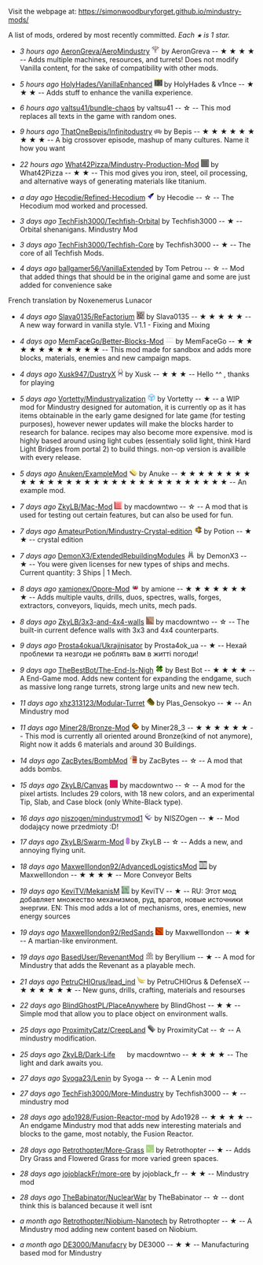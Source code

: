 
Visit the webpage at: https://simonwoodburyforget.github.io/mindustry-mods/

A list of mods, ordered by most recently committed. *Each `★` is 1 star.*


  - *3 hours ago* [AeronGreva/AeroMindustry](https://github.com/AeronGreva/AeroMindustry) ![](images/aeromindustry-icon.png) by AeronGreva -- ★ ★ ★ ★  -- Adds multiple machines, resources, and turrets!
Does not modify Vanilla content, for the sake of compatibility with other mods.

  - *5 hours ago* [HolyHades/VanillaEnhanced](https://github.com/HolyHades/VanillaEnhanced) ![](images/vanillaenhanced-icon.png) by HolyHades & v1nce -- ★ ★ ★  -- Adds stuff to enhance the vanilla experience.

  - *6 hours ago* [valtsu41/bundle-chaos](https://github.com/valtsu41/bundle-chaos)  by valtsu41 -- ☆ -- This mod replaces all texts in the game with random ones.

  - *9 hours ago* [ThatOneBepis/Infinitodustry](https://github.com/ThatOneBepis/Infinitodustry) ![](images/infinitodustry-icon.png) by Bepis -- ★ ★ ★ ★ ★ ★ ★ ★ ★  -- A big crossover episode, mashup of many cultures. Name it how you want

  - *22 hours ago* [What42Pizza/Mindustry-Production-Mod](https://github.com/What42Pizza/Mindustry-Production-Mod) ![](images/mindustry-production-mod-icon.png) by What42Pizza -- ★ ★  -- This mod gives you iron, steel, oil processing, and alternative ways of generating materials like titanium.

  - *a day ago* [Hecodie/Refined-Hecodium](https://github.com/Hecodie/Refined-Hecodium) ![](images/refined-hecodium-icon.png) by Hecodie -- ☆ -- The Hecodium mod worked and processed.

  - *3 days ago* [TechFish3000/Techfish-Orbital](https://github.com/TechFish3000/Techfish-Orbital)  by Techfish3000 -- ★  -- Orbital shenanigans. Mindustry Mod

  - *3 days ago* [TechFish3000/Techfish-Core](https://github.com/TechFish3000/Techfish-Core)  by Techfish3000 -- ★  -- The core of all Techfish Mods.

  - *4 days ago* [ballgamer56/VanillaExtended](https://github.com/ballgamer56/VanillaExtended)  by Tom Petrou -- ☆ -- Mod that added things that should be in the original game and some are just added for convenience sake

French translation by Noxenemerus Lunacor

  - *4 days ago* [Slava0135/ReFactorium](https://github.com/Slava0135/ReFactorium) ![](images/refactorium-icon.png) by Slava0135 -- ★ ★ ★ ★ ★  -- A new way forward in vanilla style.
V1.1 - Fixing and Mixing

  - *4 days ago* [MemFaceGo/Better-Blocks-Mod](https://github.com/MemFaceGo/Better-Blocks-Mod) ![](images/better-blocks-mod-icon.png) by MemFaceGo -- ★ ★ ★ ★ ★ ★ ★ ★ ★ ★ ★  -- This mod made for sandbox and adds more blocks, materials, enemies and new campaign maps.

  - *4 days ago* [Xusk947/DustryX](https://github.com/Xusk947/DustryX) ![](images/dustryx-icon.png) by Xusk -- ★ ★ ★  -- Hello ^^ , thanks for playing

  - *5 days ago* [Vortetty/Mindustryalization](https://github.com/Vortetty/Mindustryalization) ![](images/mindustryalization-icon.png) by Vortetty -- ★  -- a WIP mod for Mindustry designed for automation, it is currently op as it has items obtainable in the early game designed for late game (for testing purposes), however newer updates will make the blocks harder to research for balance. recipes may also become more expensive. mod is highly based around using light cubes (essentialy solid light, think Hard Light Bridges from portal 2) to build things. non-op version is availible with every release.

  - *5 days ago* [Anuken/ExampleMod](https://github.com/Anuken/ExampleMod) ![](images/examplemod-icon.png) by Anuke -- ★ ★ ★ ★ ★ ★ ★ ★ ★ ★ ★ ★ ★ ★ ★ ★ ★ ★ ★ ★ ★ ★ ★ ★ ★ ★ ★ ★ ★ ★ ★  -- An example mod.

  - *7 days ago* [ZkyLB/Mac-Mod](https://github.com/ZkyLB/Mac-Mod) ![](images/mac-mod-icon.png) by macdowntwo -- ☆ -- A mod that is used for testing out certain features, but can also be used for fun.

  - *7 days ago* [AmateurPotion/Mindustry-Crystal-edition](https://github.com/AmateurPotion/Mindustry-Crystal-edition) ![](images/mindustry-crystal-edition-icon.png) by Potion -- ★ ★  -- crystal edition

  - *7 days ago* [DemonX3/ExtendedRebuildingModules](https://github.com/DemonX3/ExtendedRebuildingModules) ![](images/extendedrebuildingmodules-icon.png) by DemonX3 -- ★  -- You were given licenses for new types of ships and mechs. Current quantity: 3 Ships | 1 Mech.

  - *8 days ago* [xamionex/Opore-Mod](https://github.com/xamionex/Opore-Mod) ![](images/opore-mod-icon.png) by amione -- ★ ★ ★ ★ ★ ★ ★ ★  -- Adds multiple vaults, drills, duos, spectres, walls, forges, extractors, conveyors, liquids, mech units, mech pads.

  - *8 days ago* [ZkyLB/3x3-and-4x4-walls](https://github.com/ZkyLB/3x3-and-4x4-walls) ![](images/3x3-and-4x4-walls-icon.png) by macdowntwo -- ☆ -- The built-in current defence walls with 3x3 and 4x4 counterparts.

  - *9 days ago* [Prosta4okua/Ukrajinisator](https://github.com/Prosta4okua/Ukrajinisator)  by Prosta4ok_ua -- ★  -- Нехай проблеми та незгоди не роблять вам в житті погоди!

  - *9 days ago* [TheBestBot/The-End-Is-Nigh](https://github.com/TheBestBot/The-End-Is-Nigh) ![](images/the-end-is-nigh-icon.png) by Best Bot -- ★ ★ ★ ★  -- A End-Game mod. Adds new content for expanding the endgame, such as massive long range turrets, strong large units and new new tech.

  - *11 days ago* [xhz313123/Modular-Turret](https://github.com/xhz313123/Modular-Turret) ![](images/modular-turret-icon.png) by Plas_Gensokyo -- ★  -- An Mindustry mod

  - *11 days ago* [Miner28/Bronze-Mod](https://github.com/Miner28/Bronze-Mod) ![](images/bronze-mod-icon.png) by Miner28_3 -- ★ ★ ★ ★ ★ ★  -- This mod is currently all oriented around Bronze(kind of not anymore), Right now it adds 6 materials and around 30 Buildings.

  - *14 days ago* [ZacBytes/BombMod](https://github.com/ZacBytes/BombMod) ![](images/bombmod-icon.png) by ZacBytes -- ☆ -- A mod that adds bombs.

  - *15 days ago* [ZkyLB/Canvas](https://github.com/ZkyLB/Canvas) ![](images/canvas-icon.png) by macdowntwo -- ☆ -- A mod for the pixel artists. Includes 29 colors, with 18 new colors, and an experimental Tip, Slab, and Case block (only White-Black type).

  - *16 days ago* [niszogen/mindustrymod1](https://github.com/niszogen/mindustrymod1) ![](images/mindustrymod1-icon.png) by NISZOgen -- ★  -- Mod dodający nowe przedmioty :D!

  - *17 days ago* [ZkyLB/Swarm-Mod](https://github.com/ZkyLB/Swarm-Mod) ![](images/swarm-mod-icon.png) by ZkyLB -- ☆ -- Adds a new, and annoying flying unit.

  - *18 days ago* [Maxwelllondon92/AdvancedLogisticsMod](https://github.com/Maxwelllondon92/AdvancedLogisticsMod) ![](images/advancedlogisticsmod-icon.png) by Maxwelllondon -- ★ ★ ★ ★  -- More Conveyor Belts

  - *19 days ago* [KeviTV/MekanisM](https://github.com/KeviTV/MekanisM) ![](images/mekanism-icon.png) by KeviTV -- ★  -- RU: Этот мод добавляет множество механизмов, руд, врагов, новые источники энергии.
EN: This mod adds a lot of mechanisms, ores, enemies, new energy sources

  - *19 days ago* [Maxwelllondon92/RedSands](https://github.com/Maxwelllondon92/RedSands) ![](images/redsands-icon.png) by Maxwelllondon -- ★ ★  -- A martian-like environment.

  - *19 days ago* [BasedUser/RevenantMod](https://github.com/BasedUser/RevenantMod) ![](images/revenantmod-icon.png) by Beryllium -- ★  -- A mod for Mindustry that adds the Revenant as a playable mech.

  - *21 days ago* [PetruCHIOrus/lead_ind](https://github.com/PetruCHIOrus/lead_ind) ![](images/lead_ind-icon.png) by PetruCHIOrus & DefenseX -- ★ ★ ★ ★ ★ ★  -- New guns, drills, crafting, materials and resourses

  - *22 days ago* [BlindGhostPL/PlaceAnywhere](https://github.com/BlindGhostPL/PlaceAnywhere)  by BlindGhost -- ★ ★  -- Simple mod that allow you to place object on environment walls.

  - *25 days ago* [ProximityCatz/CreepLand](https://github.com/ProximityCatz/CreepLand) ![](images/creepland-icon.png) by ProximityCat -- ☆ -- A mindustry modification.

  - *25 days ago* [ZkyLB/Dark-Life](https://github.com/ZkyLB/Dark-Life) ![](images/dark-life-icon.png) by macdowntwo -- ★ ★ ★ ★  -- The light and dark awaits you.

  - *27 days ago* [Syoga23/Lenin](https://github.com/Syoga23/Lenin)  by Syoga -- ☆ -- A Lenin mod

  - *27 days ago* [TechFish3000/More-Mindustry](https://github.com/TechFish3000/More-Mindustry)  by Techfish3000 -- ★  -- mindustry mod

  - *28 days ago* [ado1928/Fusion-Reactor-mod](https://github.com/ado1928/Fusion-Reactor-mod)  by Ado1928 -- ★ ★ ★ ★  -- An endgame Mindustry mod that adds new interesting materials and blocks to the game, most notably, the Fusion Reactor.

  - *28 days ago* [Retrothopter/More-Grass](https://github.com/Retrothopter/More-Grass) ![](images/more-grass-icon.png) by Retrothopter -- ★  -- Adds Dry Grass and Flowered Grass for more varied green spaces.

  - *28 days ago* [jojoblackFr/more-ore](https://github.com/jojoblackFr/more-ore)  by jojoblack_fr -- ★ ★  -- Mindustry mod

  - *28 days ago* [TheBabinator/NuclearWar](https://github.com/TheBabinator/NuclearWar)  by TheBabinator -- ☆ -- dont think this is balanced because it well isnt

  - *a month ago* [Retrothopter/Niobium-Nanotech](https://github.com/Retrothopter/Niobium-Nanotech)  by Retrothopter -- ★  -- A Mindustry mod adding new content based on Niobium.

  - *a month ago* [DE3000/Manufacry](https://github.com/DE3000/Manufacry)  by DE3000 -- ★ ★  -- Manufacturing based mod for Mindustry

